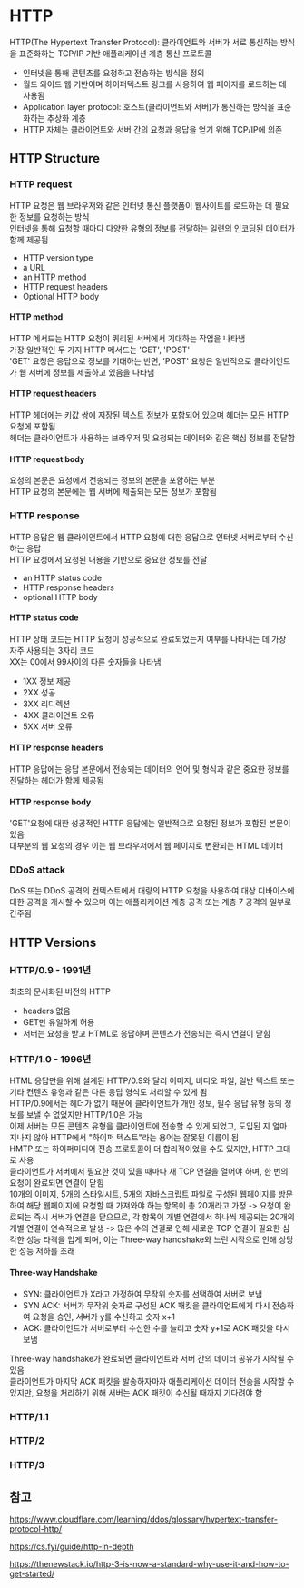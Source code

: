 # HTTP

HTTP(The Hypertext Transfer Protocol): 클라이언트와 서버가 서로 통신하는 방식을 표준화하는 TCP/IP 기반 애플리케이션 계층 통신 프로토콜

- 인터넷을 통해 콘텐츠를 요청하고 전송하는 방식을 정의
- 월드 와이드 웹 기반이며 하이퍼텍스트 링크를 사용하여 웹 페이지를 로드하는 데 사용됨
- Application layer protocol: 호스트(클라이언트와 서버)가 통신하는 방식을 표준화하는 추상화 계층
- HTTP 자체는 클라이언트와 서버 간의 요청과 응답을 얻기 위해 TCP/IP에 의존

## HTTP Structure

### HTTP request

HTTP 요청은 웹 브라우저와 같은 인터넷 통신 플랫폼이 웹사이트를 로드하는 데 필요한 정보를 요청하는 방식  
인터넷을 통해 요청할 때마다 다양한 유형의 정보를 전달하는 일련의 인코딩된 데이터가 함께 제공됨

- HTTP version type
- a URL
- an HTTP method
- HTTP request headers
- Optional HTTP body

#### HTTP method

HTTP 메서드는 HTTP 요청이 쿼리된 서버에서 기대하는 작업을 나타냄  
가장 일반적인 두 가지 HTTP 메서드는 'GET', 'POST'  
'GET' 요청은 응답으로 정보를 기대하는 반면, 'POST' 요청은 일반적으로 클라이언트가 웹 서버에 정보를 제출하고 있음을 나타냄

#### HTTP request headers

HTTP 헤더에는 키값 쌍에 저장된 텍스트 정보가 포함되어 있으며 헤더는 모든 HTTP 요청에 포함됨  
헤더는 클라이언트가 사용하는 브라우저 및 요청되는 데이터와 같은 핵심 정보를 전달함

#### HTTP request body

요청의 본문은 요청에서 전송되는 정보의 본문을 포함하는 부분  
HTTP 요청의 본문에는 웹 서버에 제출되는 모든 정보가 포함됨

### HTTP response

HTTP 응답은 웹 클라이언트에서 HTTP 요청에 대한 응답으로 인터넷 서버로부터 수신하는 응답  
HTTP 요청에서 요청된 내용을 기반으로 중요한 정보를 전달

- an HTTP status code
- HTTP response headers
- optional HTTP body

#### HTTP status code

HTTP 상태 코드는 HTTP 요청이 성공적으로 완료되었는지 여부를 나타내는 데 가장 자주 사용되는 3자리 코드  
XX는 00에서 99사이의 다른 숫자들을 나타냄

- 1XX 정보 제공
- 2XX 성공
- 3XX 리디렉션
- 4XX 클라이언트 오류
- 5XX 서버 오류

#### HTTP response headers

HTTP 응답에는 응답 본문에서 전송되는 데이터의 언어 및 형식과 같은 중요한 정보를 전달하는 헤더가 함께 제공됨

#### HTTP response body

'GET'요청에 대한 성공적인 HTTP 응답에는 일반적으로 요청된 정보가 포함된 본문이 있음  
대부분의 웹 요청의 경우 이는 웹 브라우저에서 웹 페이지로 변환되는 HTML 데이터

### DDoS attack

DoS 또는 DDoS 공격의 컨텍스트에서 대량의 HTTP 요청을 사용하여 대상 디바이스에 대한 공격을 개시할 수 있으며 이는 애플리케이션 계층 공격 또는 계층 7 공격의 일부로 간주됨

## HTTP Versions

### HTTP/0.9 - 1991년

최초의 문서화된 버전의 HTTP

- headers 없음
- GET만 유일하게 허용
- 서버는 요청을 받고 HTML로 응답하며 콘텐츠가 전송되는 즉시 연결이 닫힘

### HTTP/1.0 - 1996년

HTML 응답만을 위해 설계된 HTTP/0.9와 달리 이미지, 비디오 파일, 일반 텍스트 또는 기타 컨텐츠 유형과 같은 다른 응답 형식도 처리할 수 있게 됨  
HTTP/0.9에서는 헤더가 없기 때문에 클라이언트가 개인 정보, 필수 응답 유형 등의 정보를 보낼 수 없었지만 HTTP/1.0은 가능  
이제 서버는 모든 콘텐츠 유형을 클라이언트에 전송할 수 있게 되었고, 도입된 지 얼마 지나지 않아 HTTP에서 "하이퍼 텍스트"라는 용어는 잘못된 이름이 됨  
HMTP 또는 하이퍼미디어 전송 프로토콜이 더 합리적이었을 수도 있지만, HTTP 그대로 사용  
클라이언트가 서버에서 필요한 것이 있을 때마다 새 TCP 연결을 열어야 하며, 한 번의 요청이 완료되면 연결이 닫힘  
10개의 이미지, 5개의 스타일시트, 5개의 자바스크립트 파일로 구성된 웹페이지를 방문하여 해당 웹페이지에 요청할 때 가져와야 하는 항목이 총 20개라고 가정 -> 요청이 완료되는 즉시 서버가 연결을 닫으므로, 각 항목이 개별 연결에서 하나씩 제공되는 20개의 개별 연결이 연속적으로 발생 -> 많은 수의 연결로 인해 새로운 TCP 연결이 필요한 심각한 성능 타격을 입게 되며, 이는 Three-way handshake와 느린 시작으로 인해 상당한 성능 저하를 초래

#### Three-way Handshake

- SYN: 클라이언트가 X라고 가정하여 무작위 숫자를 선택하여 서버로 보냄
- SYN ACK: 서버가 무작위 숫자로 구성된 ACK 패킷을 클라이언트에게 다시 전송하여 요청을 승인, 서버가 y를 수신하고 숫자 x+1
- ACK: 클라이언트가 서버로부터 수신한 수를 늘리고 숫자 y+1로 ACK 패킷을 다시 보냄

Three-way handshake가 완료되면 클라이언트와 서버 간의 데이터 공유가 시작될 수 있음  
클라이언트가 마지막 ACK 패킷을 발송하자마자 애플리케이션 데이터 전송을 시작할 수 있지만, 요청을 처리하기 위해 서버는 ACK 패킷이 수신될 때까지 기다려야 함

### HTTP/1.1

### HTTP/2

### HTTP/3

## 참고

https://www.cloudflare.com/learning/ddos/glossary/hypertext-transfer-protocol-http/

https://cs.fyi/guide/http-in-depth

https://thenewstack.io/http-3-is-now-a-standard-why-use-it-and-how-to-get-started/
